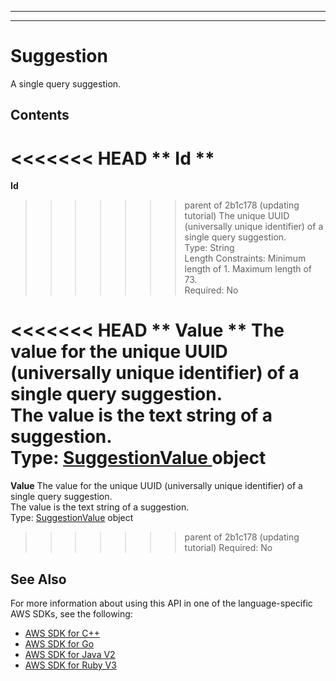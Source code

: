 --------

--------

# Suggestion<a name="API_Suggestion"></a>

A single query suggestion\.

## Contents<a name="API_Suggestion_Contents"></a>

<<<<<<< HEAD
 ** Id **   <a name="Kendra-Type-Suggestion-Id"></a>
=======
 **Id**   <a name="Kendra-Type-Suggestion-Id"></a>
>>>>>>> parent of 2b1c178 (updating tutorial)
The unique UUID \(universally unique identifier\) of a single query suggestion\.  
Type: String  
Length Constraints: Minimum length of 1\. Maximum length of 73\.  
Required: No

<<<<<<< HEAD
 ** Value **   <a name="Kendra-Type-Suggestion-Value"></a>
The value for the unique UUID \(universally unique identifier\) of a single query suggestion\.  
The value is the text string of a suggestion\.  
Type: [ SuggestionValue ](API_SuggestionValue.md) object  
=======
 **Value**   <a name="Kendra-Type-Suggestion-Value"></a>
The value for the unique UUID \(universally unique identifier\) of a single query suggestion\.  
The value is the text string of a suggestion\.  
Type: [SuggestionValue](API_SuggestionValue.md) object  
>>>>>>> parent of 2b1c178 (updating tutorial)
Required: No

## See Also<a name="API_Suggestion_SeeAlso"></a>

For more information about using this API in one of the language\-specific AWS SDKs, see the following:
+  [ AWS SDK for C\+\+](https://docs.aws.amazon.com/goto/SdkForCpp/kendra-2019-02-03/Suggestion) 
+  [ AWS SDK for Go](https://docs.aws.amazon.com/goto/SdkForGoV1/kendra-2019-02-03/Suggestion) 
+  [ AWS SDK for Java V2](https://docs.aws.amazon.com/goto/SdkForJavaV2/kendra-2019-02-03/Suggestion) 
+  [ AWS SDK for Ruby V3](https://docs.aws.amazon.com/goto/SdkForRubyV3/kendra-2019-02-03/Suggestion) 